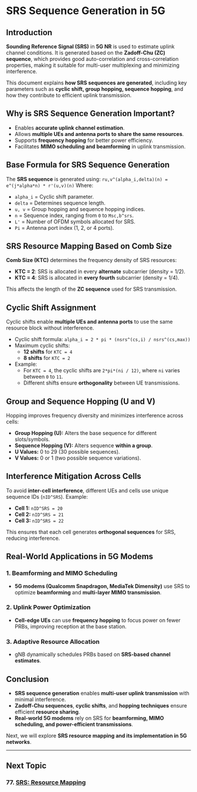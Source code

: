 # SRS Sequence Generation in 5G

## Introduction
**Sounding Reference Signal (SRS)** in **5G NR** is used to estimate uplink channel conditions. It is generated based on the **Zadoff-Chu (ZC) sequence**, which provides good auto-correlation and cross-correlation properties, making it suitable for multi-user multiplexing and minimizing interference.

This document explains **how SRS sequences are generated**, including key parameters such as **cyclic shift, group hopping, sequence hopping**, and how they contribute to efficient uplink transmission.

## Why is SRS Sequence Generation Important?
- Enables **accurate uplink channel estimation**.
- Allows **multiple UEs and antenna ports to share the same resources**.
- Supports **frequency hopping** for better power efficiency.
- Facilitates **MIMO scheduling and beamforming** in uplink transmission.

## Base Formula for SRS Sequence Generation
The **SRS sequence** is generated using:
```ru,v^(alpha_i,delta)(n) = e^(j*alpha*n) * r'(u,v)(n)```
Where:
- `alpha_i` = Cyclic shift parameter.
- `delta` = Determines sequence length.
- `u, v` = Group hopping and sequence hopping indices.
- `n` = Sequence index, ranging from `0` to `Msc,b^srs`.
- `L'` = Number of OFDM symbols allocated for SRS.
- `Pi` = Antenna port index (1, 2, or 4 ports).

## SRS Resource Mapping Based on Comb Size
**Comb Size (KTC)** determines the frequency density of SRS resources:
- **KTC = 2**: SRS is allocated in every **alternate** subcarrier (density = 1/2).
- **KTC = 4**: SRS is allocated in **every fourth** subcarrier (density = 1/4).

This affects the length of the **ZC sequence** used for SRS transmission.

## Cyclic Shift Assignment
Cyclic shifts enable **multiple UEs and antenna ports** to use the same resource block without interference.
- Cyclic shift formula:
  ```alpha_i = 2 * pi * (nsrs^(cs,i) / nsrs^(cs,max))```
- Maximum cyclic shifts:
  - **12 shifts** for `KTC = 4`
  - **8 shifts** for `KTC = 2`
- Example:
  - For `KTC = 4`, the cyclic shifts are `2*pi*(ni / 12)`, where `ni` varies between `0` to `11`.
  - Different shifts ensure **orthogonality** between UE transmissions.

## Group and Sequence Hopping (U and V)
Hopping improves frequency diversity and minimizes interference across cells:
- **Group Hopping (U):** Alters the base sequence for different slots/symbols.
- **Sequence Hopping (V):** Alters sequence **within a group**.
- **U Values:** 0 to 29 (30 possible sequences).
- **V Values:** 0 or 1 (two possible sequence variations).

## Interference Mitigation Across Cells
To avoid **inter-cell interference**, different UEs and cells use unique sequence IDs (`nID^SRS`).
Example:
- **Cell 1:** `nID^SRS = 20`
- **Cell 2:** `nID^SRS = 21`
- **Cell 3:** `nID^SRS = 22`

This ensures that each cell generates **orthogonal sequences** for SRS, reducing interference.

## Real-World Applications in 5G Modems
### 1. **Beamforming and MIMO Scheduling**
- **5G modems (Qualcomm Snapdragon, MediaTek Dimensity)** use SRS to optimize **beamforming** and **multi-layer MIMO transmission**.

### 2. **Uplink Power Optimization**
- **Cell-edge UEs** can use **frequency hopping** to focus power on fewer PRBs, improving reception at the base station.

### 3. **Adaptive Resource Allocation**
- gNB dynamically schedules PRBs based on **SRS-based channel estimates**.

## Conclusion
- **SRS sequence generation** enables **multi-user uplink transmission** with minimal interference.
- **Zadoff-Chu sequences**, **cyclic shifts**, and **hopping techniques** ensure efficient **resource sharing**.
- **Real-world 5G modems** rely on SRS for **beamforming, MIMO scheduling, and power-efficient transmissions**.

Next, we will explore **SRS resource mapping and its implementation in 5G networks**.


---
## Next Topic
### 77. [SRS: Resource Mapping](Resource_Mapping.md)
